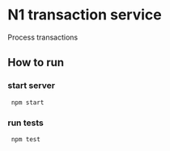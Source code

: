 # N1 transaction service
Process transactions

## How to run
### start server
` npm start`

### run tests
` npm test`